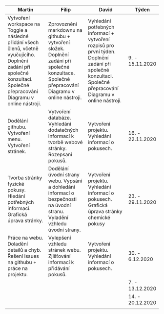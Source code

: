| Martin                                                                            | Filip                                               | David                                                              | Týden |   
|-----------------------------------------------------------------------------------|-----------------------------------------------------|--------------------------------------------------------------------|-------|
| Vytvoření workspace na Toggle a následné přidání všech členů, včetně vyučujícího. Doplnění zadání při společné konzultaci. Společné přepracování Diagramu v online nástroji.   | Zprovoznění markdownu na githubu + vytvoření složek.  Doplnění zadání při společné konzultace. Společné přepracování Diagramu v online nástroji.| Vyhledání potřebných informací + vytvoření rozpisů pro první týden. Doplnění zadání při společné konzultaci. Společné přepracování Diagramu v online nástroji. | 9. - 15.11.2020 |   
| Dodělání githubu. Vytvoření menu. Vytvoření stránek. | Vytvoření databáze. Vyhledání dodatečných informací k tvorbě webové stránky. Rozepsaní pokusů. | Vytvoření projektu. Vyhledání informací o pokusech.                         | 16. - 22.11.2020      |   
|Tvorba stránky fyzické pokusy. Hledání potřebných informací. Grafická úprava stránky.  |Dodělání úvodní strany webu. Vypsání a dohledání informací o bezpečnosti na úvodní stranu. Vyladění vzhledu úvodní strany.  | Vytvoření projektu. Vyhledání informací o pokusech. Grafická úprava stránky chemické pokusy|23. - 29.11.2020       | 
|Práce na webu. Doladění detailů a chyb. Řešení issues na githubu + práce na projektu. |Vylepšení vzhledu stránek webu. Zjišťování informací k přidávání pokusů.    |Vytvoření projektu. Vyhledání informací o pokusech. |  30. - 6.12.2020     |
|  |  | | 7. - 13.12.2020    |
|  |  | | 14. - 20.12.2020     |
|  |  | |       |
